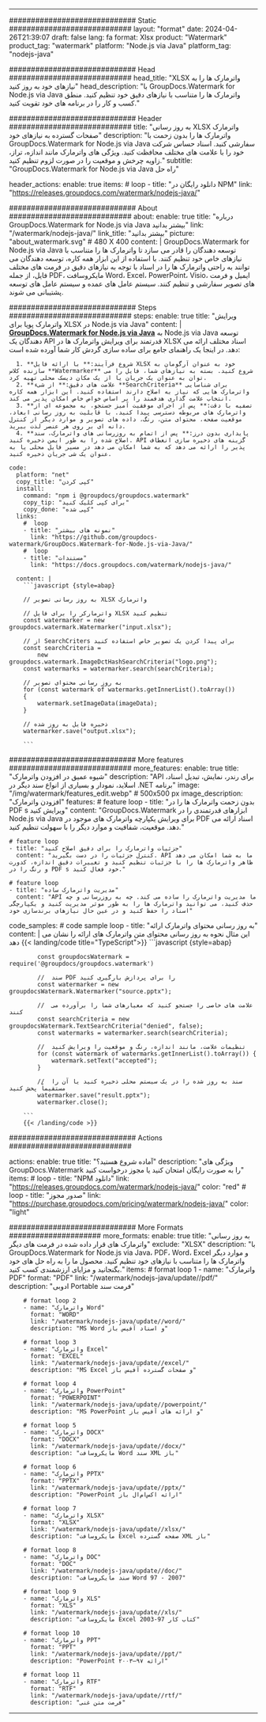 
---
############################# Static ############################
layout: "format"
date:  2024-04-26T21:39:07
draft: false
lang: fa
format: Xlsx
product: "Watermark"
product_tag: "watermark"
platform: "Node.js via Java"
platform_tag: "nodejs-java"

############################# Head ############################
head_title: "XLSX واترمارک ها را به نیازهای خود به روز کنید"
head_description: "با GroupDocs.Watermark for Node.js via Java واترمارک ها را متناسب با نیازهای دقیق خود تنظیم کنید. منطق کسب و کار را در برنامه های خود تقویت کنید."

############################# Header ############################
title: "به روز رسانی XLSX واترمارک صفحات گسترده به نیازهای خود" 
description: "واترمارک ها را بدون زحمت با GroupDocs.Watermark for Node.js via Java سفارشی کنید. اسناد حساس شرکت خود را با علامت های مختلف محافظت کنید. ویژگی های واترمارک مانند اندازه، تراز، زاویه چرخش و موقعیت را در صورت لزوم تنظیم کنید."
subtitle: "GroupDocs.Watermark for Node.js via Java راه حل" 

header_actions:
  enable: true
  items:
    #  loop
    - title: "دانلود رایگان در NPM"
      link: "https://releases.groupdocs.com/watermark/nodejs-java/"
      
############################# About ############################
about:
    enable: true
    title: "درباره GroupDocs.Watermark for Node.js via Java بیشتر بدانید"
    link: "/watermark/nodejs-java/"
    link_title: "بیشتر بدانید"
    picture: "about_watermark.svg" # 480 X 400
    content: |
       GroupDocs.Watermark for Node.js via Java توسعه دهندگان را قادر می سازد تا واترمارک ها را متناسب با نیازهای خاص خود تنظیم کنند. با استفاده از این ابزار همه کاره، توسعه دهندگان می توانند به راحتی واترمارک ها را در اسناد با توجه به نیازهای دقیق در فرمت های مختلف فایل، از جمله PDF، مایکروسافت Word، Excel، PowerPoint، Visio، ایمیل و فرمت های تصویر سفارشی و تنظیم کنند. سیستم عامل های عمده و سیستم عامل های توسعه پشتیبانی می شوند.

############################# Steps ############################
steps:
    enable: true
    title: "ویرایش واترمارک پویا برای XLSX در Node.js via Java"
    content: |
      **[GroupDocs.Watermark for Node.js via Java](https://products.groupdocs.com/watermark/nodejs-java/)** به Node.js via Java توسعه دهندگان یک API قدرتمند برای ویرایش واترمارک ها در XLSX اسناد مختلف ارائه می دهد. در اینجا یک راهنمای جامع برای ساده سازی گردش کار شما آورده شده است:
      
      1. **شروع فرآیند:** با ارائه فایل XLSX خود به عنوان آرگومان به سازنده کلاس **Watermarker** شروع کنید. بسته به نیازهای شما، فایل را می توان به عنوان یک جریان یا از یک مکان دیسک محلی تهیه کرد.
      2. **علامت های دقیق:** از شیء **SearchCriteria** برای شناسایی واترمارک هایی که نیاز به اصلاح دارند استفاده کنید. این ابزار همه کاره انتخاب علامت گذاری هدفمند را بر اساس خواص خاص امکان پذیر می کند.
      3. **تصفیه با دقت:** پس از اجرای موفقیت آمیز جستجو، به مجموعه ای از واترمارک های مربوطه دسترسی پیدا کنید. با قابلیت به روز رسانی ابعاد، موقعیت صفحه، محتوای متن، رنگ، داده های تصویر و موارد دیگر از کنترل دانه ای بر روی هر عنصر لذت ببرید.
      4. **پایداری بدون درز:** پس از اتمام به روزرسانی های واترمارک، سند اصلاح شده را به طور ایمن ذخیره کنید. API گزینه های ذخیره سازی انعطاف پذیر را ارائه می دهد که به شما امکان می دهد در مسیر فایل محلی یا به عنوان یک شی جریان ذخیره کنید.
   
    code:
      platform: "net"
      copy_title: "کپی کردن"
      install:
        command: "npm i @groupdocs/groupdocs.watermark"
        copy_tip: "برای کپی کلیک کنید"
        copy_done: "کپی شده"
      links:
        #  loop
        - title: "نمونه های بیشتر"
          link: "https://github.com/groupdocs-watermark/GroupDocs.Watermark-for-Node.js-via-Java/"
        #  loop
        - title: "مستندات"
          link: "https://docs.groupdocs.com/watermark/nodejs-java/"
          
      content: |
        ```javascript {style=abap}

        // به روز رسانی تصویر XLSX واترمارک

        // واترمارکر را برای فایل XLSX تنظیم کنید
        const watermarker = new groupdocs.watermark.Watermarker("input.xlsx");

        // از SearchCriters برای پیدا کردن یک تصویر خاص استفاده کنید
        const searchCriteria = 
            new groupdocs.watermark.ImageDctHashSearchCriteria("logo.png");
        const watermarks = watermarker.search(searchCriteria);
        
        // به روز رسانی محتوای تصویر
        for (const watermark of watermarks.getInnerList().toArray())
        {
            watermark.setImageData(imageData);
        }

        // ذخیره فایل به روز شده
        watermarker.save("output.xlsx");
        
        ```            

############################# More features ############################
more_features:
  enable: true
  title: "شیوه عمیق در افزودن واترمارک"
  description: "API برای رندر، نمایش، تبدیل اسناد، اسلاید، نمودار و بسیاری از انواع سند دیگر در .NET برنامه"
  image: "/img/watermark/features_edit.webp" # 500x500 px
  image_description: "افزودن واترمارک"
  features:
    # feature loop
    - title: "بدون زحمت واترمارک ها را در PDF s ویرایش کنید"
      content: "GroupDocs.Watermark ابزارهای قدرتمندی را در Node.js via Java برای ویرایش یکپارچه واترمارک های موجود در PDF اسناد ارائه می دهد. موقعیت، شفافیت و موارد دیگر را با سهولت تنظیم کنید."

    # feature loop
    - title: "جزئیات واترمارک را برای دقیق اصلاح کنید"
      content: "کنترل جزئیات را در دست بگیرید. API ما به شما امکان می دهد ظاهر واترمارک ها را با جزئیات تنظیم کنید و تغییرات دقیق اندازه، کدورت و رنگ را در PDF s خود فعال کنید."

    # feature loop
    - title: "مدیریت واترمارک ساده"
      content: "API ما مدیریت واترمارک را ساده می کند. چه به روزرسانی و چه حذف کنید، می توانید واترمارک ها را به طور موثر مدیریت کنید و یکپارچگی اسناد را حفظ کنید و در عین حال نیازهای برندسازی خود"
      
  code_samples:
    # code sample loop
    - title: "به روز رسانی محتوای واترمارک ارائه"
      content: |
        این مثال نحوه به روز رسانی محتوای متن واترمارک های ارائه را نشان می دهد
        {{< landing/code title="TypeScript">}}
        ```javascript {style=abap}
        
            const groupdocsWatermark = require('@groupdocs/groupdocs.watermark')

            //  سند PDF را برای پردازش بارگیری کنید
            const watermarker = new groupdocsWatermark.Watermarker("source.pptx");

            //  علامت های خاصی را جستجو کنید که معیارهای شما را برآورده می کنند
            const searchCriteria = new groupdocsWatermark.TextSearchCriteria("denied", false);
            const watermarks = watermarker.search(searchCriteria);
  
            //  تنظیمات علامت، مانند اندازه، رنگ و موقعیت را ویرایش کنید
            for (const watermark of watermarks.getInnerList().toArray()) {
                watermark.setText("accepted");
            }

            //  سند به روز شده را در یک سیستم محلی ذخیره کنید یا آن را مستقیماً پخش کنید
            watermarker.save("result.pptx");
            watermarker.close();

        ```
        {{< /landing/code >}}


############################# Actions ############################

actions:
  enable: true
  title: "آماده شروع هستید؟"
  description: "ویژگی های GroupDocs.Watermark را به صورت رایگان امتحان کنید یا مجوز درخواست کنید"
  items:
    #  loop
    - title: "NPM دانلود"
      link: "https://releases.groupdocs.com/watermark/nodejs-java/"
      color: "red"
        #  loop
    - title: "صدور مجوز"
      link: "https://purchase.groupdocs.com/pricing/watermark/nodejs-java/"
      color: "light"


############################# More Formats #####################
more_formats:
    enable: true
    title: "به روز رسانی واترمارک های قرار داده شده در فرمت های دیگر"
    exclude: "XLSX"
    description: "با GroupDocs.Watermark for Node.js via Java، PDF، Word، Excel و موارد دیگر واترمارک ها را متناسب با نیازهای خود تنظیم کنید. محصول ما را به راه حل های خود بگنجانید و مزایای ارزشمندی کسب کنید."
    items: 
        # format loop 1
        - name: "واترمارک PDF"
          format: "PDF"
          link: "/watermark/nodejs-java/update//pdf/"
          description: "ادوبی Portable فرمت سند"

        # format loop 2
        - name: "واترمارک Word"
          format: "WORD"
          link: "/watermark/nodejs-java/update//word/"
          description: "MS Word و اسناد آفیس باز"
          
        # format loop 3
        - name: "واترمارک Excel"
          format: "EXCEL"
          link: "/watermark/nodejs-java/update//excel/"
          description: "MS Excel و صفحات گسترده آفیس باز"

        # format loop 4
        - name: "واترمارک PowerPoint"
          format: "POWERPOINT"
          link: "/watermark/nodejs-java/update//powerpoint/"
          description: "MS PowerPoint و ارائه های آفیس باز"

        # format loop 5
        - name: "واترمارک DOCX"
          format: "DOCX"
          link: "/watermark/nodejs-java/update//docx/"
          description: "مایکروسافت Word سند XML باز"
          
        # format loop 6
        - name: "واترمارک PPTX"
          format: "PPTX"
          link: "/watermark/nodejs-java/update//pptx/"
          description: "PowerPoint ارائه اکس‌ام‌ال باز"
          
        # format loop 7
        - name: "واترمارک XLSX"
          format: "XLSX"
          link: "/watermark/nodejs-java/update//xlsx/"
          description: "مایکروسافت Excel صفحه گسترده XML باز"

        # format loop 8
        - name: "واترمارک DOC"
          format: "DOC"
          link: "/watermark/nodejs-java/update//doc/"
          description: "سند مایکروسافت Word 97 - 2007"

        # format loop 9
        - name: "واترمارک XLS"
          format: "XLS"
          link: "/watermark/nodejs-java/update//xls/"
          description: "مایکروسافت Excel کتاب کار 97-2003"

        # format loop 10
        - name: "واترمارک PPT"
          format: "PPT"
          link: "/watermark/nodejs-java/update//ppt/"
          description: "PowerPoint ارائه ۹۷—۲۰۰۳"

        # format loop 11
        - name: "واترمارک RTF"
          format: "RTF"
          link: "/watermark/nodejs-java/update//rtf/"
          description: "فرمت متن غنی"

---